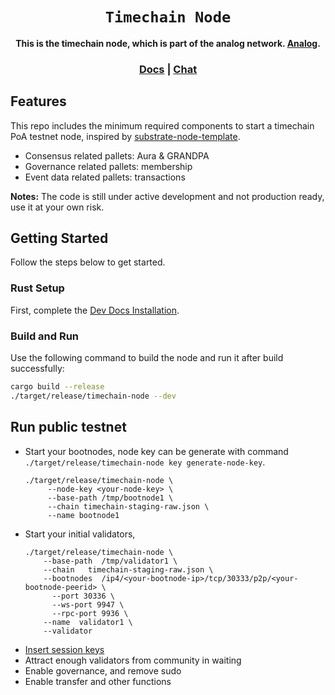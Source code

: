 <div align="center">

  <h1><code>Timechain Node</code></h1>

  <strong>This is the timechain node, which is part of the analog network. <a href="https://github.com/analog-labs">Analog</a>.</strong>

  <h3>
    <a href="https://analog.one/">Docs</a>
    <span> | </span>
    <a href="https://matrix.to/#/!HzySYSaIhtyWrwiwEV:matrix.org?via=matrix.parity.io&via=matrix.org&via=web3.foundation">Chat</a>
  </h3>

</div>

## Features

This repo includes the minimum required components to start a timechain PoA testnet node, inspired by [substrate-node-template](https://github.com/substrate-developer-hub/substrate-node-template).

* Consensus related pallets: Aura & GRANDPA
* Governance related pallets: membership
* Event data related pallets: transactions

**Notes:** The code is still under active development and not production ready, use it at your own risk.

## Getting Started

Follow the steps below to get started.

### Rust Setup

First, complete the [Dev Docs Installation](https://docs.substrate.io/v3/getting-started/installation/).

### Build and Run

Use the following command to build the node and run it after build successfully:

```sh
cargo build --release
./target/release/timechain-node --dev
```

## Run public testnet

* Start your bootnodes, node key can be generate with command `./target/release/timechain-node key generate-node-key`.
  ```shell
  ./target/release/timechain-node \
       --node-key <your-node-key> \
       --base-path /tmp/bootnode1 \
       --chain timechain-staging-raw.json \
       --name bootnode1
  ```
* Start your initial validators,
  ```shell
  ./target/release/timechain-node \
      --base-path  /tmp/validator1 \
      --chain   timechain-staging-raw.json \
      --bootnodes  /ip4/<your-bootnode-ip>/tcp/30333/p2p/<your-bootnode-peerid> \
	    --port 30336 \
	    --ws-port 9947 \
	    --rpc-port 9936 \
      --name  validator1 \
      --validator
  ```
* [Insert session keys](https://substrate.dev/docs/en/tutorials/start-a-private-network/customchain#add-keys-to-keystore)
* Attract enough validators from community in waiting
* Enable governance, and remove sudo
* Enable transfer and other functions
